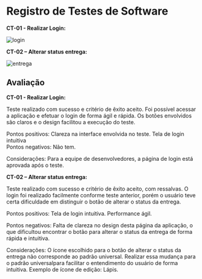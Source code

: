 # Registro de Testes de Software

**CT-01 - Realizar Login:**

![login](https://user-images.githubusercontent.com/114542015/236707310-93a3b5a2-e8b5-4b01-9885-df05699db353.gif)

**CT-02 – Alterar status entrega:**

![entrega](https://user-images.githubusercontent.com/114542015/236707602-9fb99779-debf-4606-87f7-37d55628214a.gif)






## Avaliação

**CT-01 - Realizar Login:**<br>

Teste realizado com sucesso e critério de êxito aceito. Foi possível acessar a aplicação e efetuar o login de forma ágil e rápida. Os botões envolvidos são claros e o design facilitou a execução do teste.<br>

Pontos positivos: Clareza na interface envolvida no teste. Tela de login intuitiva<br>
Pontos negativos: Não tem.<br>

Considerações: Para a equipe de desenvolvedores, a página de login está aprovada após o teste.

**CT-02 – Alterar status entrega:**<br>

Teste realizado com sucesso e critério de êxito aceito, com ressalvas. O login foi realizado facilmente conforme teste anterior, porém o usuário teve certa dificuldade em distinguir o botão de alterar o status da entrega.<br> 

Pontos positivos: Tela de login intuitiva. Performance ágil. <br>

Pontos negativos: Falta de clareza no design desta página da aplicação, o que dificultou encontrar o botão para alterar o status da entrega de forma rápida e intuitiva.<br> 

Considerações: O ícone escolhido para o botão de alterar o status da entrega não corresponde ao padrão universal. Realizar essa mudança para o padrão universalpara facilitar o entendimento do usuário de forma intuitiva. Exemplo de ícone de edição: Lápis. <br>




